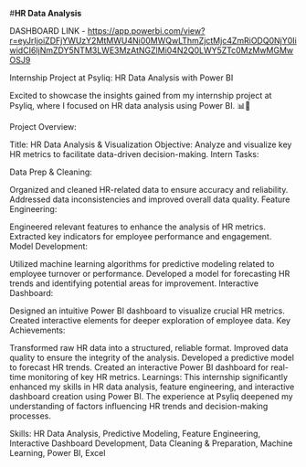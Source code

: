 #**HR Data Analysis**

DASHBOARD LINK - https://app.powerbi.com/view?r=eyJrIjoiZDFjYWUzY2MtMWU4Ni00MWQwLThmZjctMjc4ZmRiODQ0NjY0IiwidCI6IjNmZDY5NTM3LWE3MzAtNGZlMi04N2Q0LWY5ZTc0MzMwMGMwOSJ9

Internship Project at Psyliq: HR Data Analysis with Power BI

Excited to showcase the insights gained from my internship project at Psyliq, where I focused on HR data analysis using Power BI. 📊💼

Project Overview:

Title: HR Data Analysis & Visualization
Objective: Analyze and visualize key HR metrics to facilitate data-driven decision-making.
Intern Tasks:

Data Prep & Cleaning:

Organized and cleaned HR-related data to ensure accuracy and reliability.
Addressed data inconsistencies and improved overall data quality.
Feature Engineering:

Engineered relevant features to enhance the analysis of HR metrics.
Extracted key indicators for employee performance and engagement.
Model Development:

Utilized machine learning algorithms for predictive modeling related to employee turnover or performance.
Developed a model for forecasting HR trends and identifying potential areas for improvement.
Interactive Dashboard:

Designed an intuitive Power BI dashboard to visualize crucial HR metrics.
Created interactive elements for deeper exploration of employee data.
Key Achievements:

Transformed raw HR data into a structured, reliable format.
Improved data quality to ensure the integrity of the analysis.
Developed a predictive model to forecast HR trends.
Created an interactive Power BI dashboard for real-time monitoring of key HR metrics.
Learnings: This internship significantly enhanced my skills in HR data analysis, feature engineering, and interactive dashboard creation using Power BI. The experience at Psyliq deepened my understanding of factors influencing HR trends and decision-making processes.

Skills: HR Data Analysis, Predictive Modeling, Feature Engineering, Interactive Dashboard Development, Data Cleaning & Preparation, Machine Learning, Power BI, Excel
